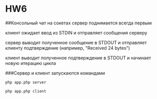 # HW6

##Консольный чат на сокетах
сервер поднимается всегда первым

клиент ожидает ввод из STDIN и отправляет сообщения серверу

сервер выводит полученное сообщение в STDOUT и отправляет клиенту подтверждение (например, "Received 24 bytes")

клиент выводит полученное подтверждение в STDOUT и начинает новую итерацию цикла

###Сервер и клиент запускаются командами

`php app.php server`

`php app.php client`